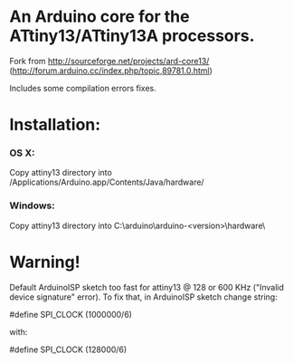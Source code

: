 # An Arduino core for the ATtiny13/ATtiny13A processors.

Fork from http://sourceforge.net/projects/ard-core13/
(http://forum.arduino.cc/index.php/topic,89781.0.html)

Includes some compilation errors fixes.

# Installation:

### OS X:
Copy attiny13 directory into /Applications/Arduino.app/Contents/Java/hardware/

### Windows:
Copy attiny13 directory into C:\arduino\arduino-\<version\>\hardware\


# Warning!

Default ArduinoISP sketch too fast for attiny13 @ 128 or 600 KHz ("Invalid device signature" error). 
To fix that, in ArduinoISP sketch change string:

\#define SPI_CLOCK (1000000/6)

with:

\#define SPI_CLOCK (128000/6)
